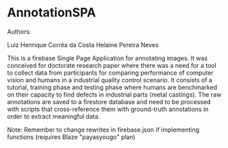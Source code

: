 # AnnotationSPA

Authors:

Luiz Henrique Corrêa da Costa
Helaine Pereira Neves

This is a firebase Single Page Application for annotating images. It was conceived for doctorate research paper where there was a need for a tool to collect data from participants for comparing performance of computer vision and humans in a industrial quality control scenario. It consists of a tutorial, training phase and testing phase where humans are benchmarked on their capacity to find defects in industrial parts (metal castings). The raw annotations are saved to a firestore database and need to be processed with scripts that cross-reference them with ground-truth annotations in order to extract meaningful data.


Note: Remember to change rewrites in firebase.json if implementing functions (requires Blaze "payasyougo" plan)

